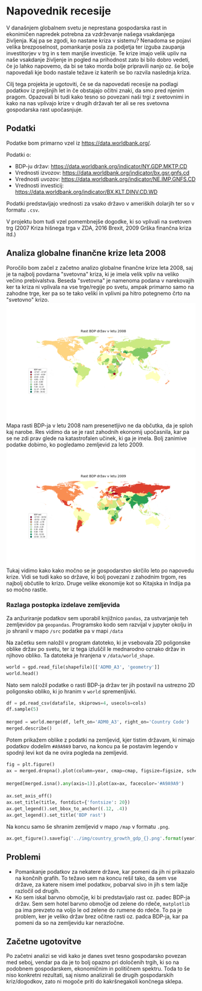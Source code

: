 # Napovednik recesije
V današnjem globalnem svetu je neprestana gospodarska rast in ekonimičen napredek potrebna za vzdrževanje našega vsakdanjega
življenja. Kaj pa se zgodi, ko nastane kriza v sistemu? Nenadoma se pojavi velika brezposelnost, pomankanje posla za podjetja
ter izguba zaupanja investitorjev v trg in s tem manjše investicije. Te krize imajo velik upliv na naše vsakdanje življenje in
pogled na prihodnost zato bi bilo dobro vedeti, če jo lahko napovemo, da bi se tako morda bolje pripravili nanjo oz. še bolje
napovedali kje bodo nastale težave iz katerih se bo razvila naslednja kriza.

Cilj tega projekta je ugotoviti, če se da napovedati recesije na podlagi podatkov iz prejšnjih let in če obstajajo očitni
znaki, da smo pred njenim pragom. Opazovali bi tudi kako tesno so povezani naši trgi z svetovnimi in kako na nas vplivajo krize
v drugih državah ter ali se res svetovna gospodarska rast upočasnjuje.

## Podatki
Podatke bom primarno vzel iz https://data.worldbank.org/.

Podatki o:
* BDP-ju držav: https://data.worldbank.org/indicator/NY.GDP.MKTP.CD
* Vrednosti izvozov: https://data.worldbank.org/indicator/bx.gsr.gnfs.cd
* Vrednosti uvozov: https://data.worldbank.org/indicator/NE.IMP.GNFS.CD
* Vrednosti investicij: https://data.worldbank.org/indicator/BX.KLT.DINV.CD.WD

Podatki predstavljajo vrednosti za vsako državo v ameriških dolarjih ter so v formatu `.csv`.

V projektu bom tudi vzel pomembnejše dogodke, ki so vplivali na svetoven trg (2007 Kriza hišnega trga v ZDA, 2016 Brexit, 2009 Grška finančna kriza itd.)

## Analiza globalne finančne krize leta 2008

Poročilo bom začel z začetno analizo globalne finančne krize leta 2008, saj je ta najbolj povdarna "svetovna" kriza, ki je imela velik vpliv na veliko večino prebivalstva. Beseda "svetovna" je namenoma podana v narekovajih ker ta kriza ni vplivala na vse trge/regije po svetu, ampak primarno samo na zahodne trge, ker pa so te tako veliki in vplivni pa hitro potegnemo črto na "svetovno" krizo.
![Map of country GDP growth in 2008](https://github.com/db8349/PR19DB/blob/master/img/country_growth_gdp_2008.png)
Mapa rasti BDP-ja v letu 2008 nam presenetljivo ne da občutka, da je sploh kaj narobe. Res vidimo da se je rast zahodnih ekonomij upočasnila, kar pa se ne zdi prav glede na katastrofalen učinek, ki ga je imela. Bolj zanimive podatke dobimo, ko pogledamo zemljevid za leto 2009.
![Map of country GDP growth in 2009](https://github.com/db8349/PR19DB/blob/master/img/country_growth_gdp_2009.png)
Tukaj vidimo kako kako močno se je gospodarstvo skrčilo leto po napovedu krize. Vidi se tudi kako so države, ki bolj povezani z zahodnim trgom, res najbolj občutile to krizo. Druge velike ekonomije kot so Kitajska in Indija pa  so močno rastle.

### Razlaga postopka izdelave zemljevida

Za anžuriranje podatkov sem uporabil knjižnico `pandas`, za ustvarjanje teh zemljevidov pa `geopandas`. Programsko kodo sem razvijal v jupyter okolju in jo shranil v mapo `/src` podatke pa v mapi `/data`

Na začetku sem naložil v program datoteko, ki je vsebovala 2D poligonske oblike držav po svetu, ter iz tega izluščil le mednarodno oznako držav in njihovo obliko. Ta datoteka je hranjena v `/data/world_shape`.
```python
world = gpd.read_file(shapefile)[['ADM0_A3', 'geometry']]
world.head()
```

Nato sem naložil podatke o rasti BDP-ja držav ter jih postavil na ustrezno 2D poligonsko obliko, ki jo hranim v `world` spremenljivki.
```python
df = pd.read_csv(datafile, skiprows=4, usecols=cols)
df.sample(5)

merged = world.merge(df, left_on='ADM0_A3', right_on='Country Code')
merged.describe()
```

Potem prikažem oblike z podatki na zemljevid, kjer tistim državam, ki nimajo podatkov dodelim `#A9A9A9` barvo, na koncu pa še postavim legendo v spodnji levi kot da ne ovira pogleda na zemljevid.
```python
fig = plt.figure()
ax = merged.dropna().plot(column=year, cmap=cmap, figsize=figsize, scheme='fisher_jenks', k=colors, legend=True)

merged[merged.isna().any(axis=1)].plot(ax=ax, facecolor='#A9A9A9')

ax.set_axis_off()
ax.set_title(title, fontdict={'fontsize': 20})
ax.get_legend().set_bbox_to_anchor((.12, .4))
ax.get_legend().set_title('BDP rast')
```

Na koncu samo še shranim zemljevid v mapo `/map` v formatu `.png`.
```python
ax.get_figure().savefig('../img/country_growth_gdp_{}.png'.format(year))
```

## Problemi

* Pomankanje podatkov za nekatere države, kar pomeni da jih ni prikazalo na končnih grafih. To težavo sem na koncu rešil tako, da sem     vse države, za katere nisem imel podatkov, pobarval sivo in jih s tem lažje razločil od drugih. 
* Ko sem iskal barvno območje, ki bi predstavljalo rast oz. padec BDP-ja držav. Sem sem hotel barvno območje od zelene do rdeče,           `matplotlib` pa ima prevzeto na voljo le od zelene do rumene do rdeče. To pa je problem, ker je veliko držav brez očitne rasti oz.       padca BDP-ja, kar pa pomeni da so na zemljevidu kar nerazločne.

## Začetne ugotovitve

Po začetni analizi se vidi kako je danes svet tesno gospodarsko povezan med seboj, vendar pa da je to bolj opazno pri določenih trgih, ki so na podobnem gospodarskem, ekonomičnim in političnem spektru. Toda to še niso konkretni rezultati, saj nismo analizirali še drugih gospodarskih kriz/dogodkov, zato ni mogoče priti do kakršnegakoli končnega sklepa.

